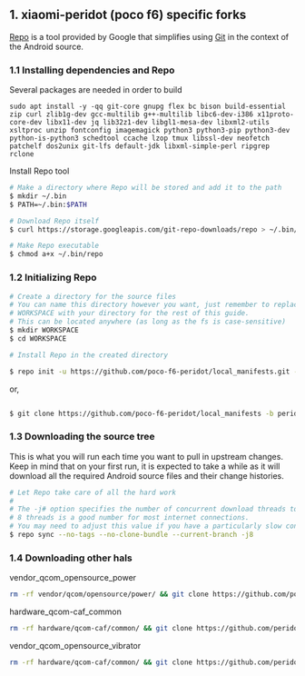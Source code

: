 ## 1. xiaomi-peridot (poco f6) specific forks ##

[Repo](http://source.android.com/source/developing.html) is a tool provided by Google that
simplifies using [Git](http://git-scm.com/book) in the context of the Android source.

### 1.1 Installing dependencies and Repo ###

Several packages are needed in order to build
```
sudo apt install -y -qq git-core gnupg flex bc bison build-essential zip curl zlib1g-dev gcc-multilib g++-multilib libc6-dev-i386 x11proto-core-dev libx11-dev jq lib32z1-dev libgl1-mesa-dev libxml2-utils xsltproc unzip fontconfig imagemagick python3 python3-pip python3-dev python-is-python3 schedtool ccache lzop tmux libssl-dev neofetch patchelf dos2unix git-lfs default-jdk libxml-simple-perl ripgrep rclone
```

Install Repo tool

```bash
# Make a directory where Repo will be stored and add it to the path
$ mkdir ~/.bin
$ PATH=~/.bin:$PATH

# Download Repo itself
$ curl https://storage.googleapis.com/git-repo-downloads/repo > ~/.bin/repo

# Make Repo executable
$ chmod a+x ~/.bin/repo
```
### 1.2 Initializing Repo ###

```bash
# Create a directory for the source files
# You can name this directory however you want, just remember to replace
# WORKSPACE with your directory for the rest of this guide.
# This can be located anywhere (as long as the fs is case-sensitive)
$ mkdir WORKSPACE
$ cd WORKSPACE

# Install Repo in the created directory

```
```bash
$ repo init -u https://github.com/poco-f6-peridot/local_manifests.git -b peridot-15 --git-lfs

```
or,
```bash

$ git clone https://github.com/poco-f6-peridot/local_manifests -b peridot-15 .repo/local_manifests

```

### 1.3 Downloading the source tree ###

This is what you will run each time you want to pull in upstream changes. Keep in mind that on your
first run, it is expected to take a while as it will download all the required Android source files
and their change histories.

```bash
# Let Repo take care of all the hard work
#
# The -j# option specifies the number of concurrent download threads to run.
# 8 threads is a good number for most internet connections.
# You may need to adjust this value if you have a particularly slow connection.
$ repo sync --no-tags --no-clone-bundle --current-branch -j8
```
### 1.4 Downloading other hals ###

vendor_qcom_opensource_power

```bash
rm -rf vendor/qcom/opensource/power/ && git clone https://github.com/poco-f6-peridot/vendor_qcom_opensource_power vendor/qcom/opensource/power/
```
hardware_qcom-caf_common
```bash
rm -rf hardware/qcom-caf/common/ && git clone https://github.com/peridot-dev/android_hardware_qcom-caf_common.git hardware/qcom-caf/common/
```
vendor_qcom_opensource_vibrator
```bash
rm -rf hardware/qcom-caf/common/ && git clone https://github.com/peridot-dev/android_hardware_qcom-caf_common.git hardware/qcom-caf/common/
```
